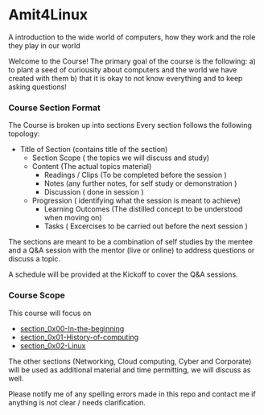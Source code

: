 # Amit4Linux
A introduction to the wide world of computers, how they work and the role they play in our world

Welcome to the Course! The primary goal of the course is the following:
a) to plant a seed of curiousity about computers and the world we have created with them
b) that it is okay to not know everything and to keep asking questions!

### Course Section Format
The Course is broken up into sections
Every section follows the following topology:
- Title of Section (contains title of the section)
    - Section Scope ( the topics we will discuss and study)
    - Content (The actual topics material)
        - Readings / Clips (To be completed before the session )
        - Notes (any further notes, for self study or demonstration )
        - Discussion ( done in session )
    - Progression ( identifying what the session is meant to achieve)
        - Learning Outcomes (The distilled concept to be understood when moving on) 
        - Tasks ( Excercises to be carried out before the next session )

The sections are meant to be a combination of self studies by the mentee and a Q&A session with the mentor (live or online) to address questions or discuss a topic.

A schedule will be provided at the Kickoff to cover the Q&A sessions.

### Course Scope
This course will focus on
- [section_0x00-In-the-beginning](https://github.com/444B/Amit4Linux/tree/main/section_0x00-In_the_beginning)
- [section_0x01-History-of-computing](https://github.com/444B/Amit4Linux/tree/main/section_0x01-History_of_computing)
- [section_0x02-Linux](https://github.com/444B/Amit4Linux/tree/main/section_0x02-Linux)

The other sections (Networking, Cloud computing, Cyber and Corporate) will be used as additional material and time permitting, we will discuss as well.

Please notify me of any spelling errors made in this repo and contact me if anything is not clear / needs clarification.